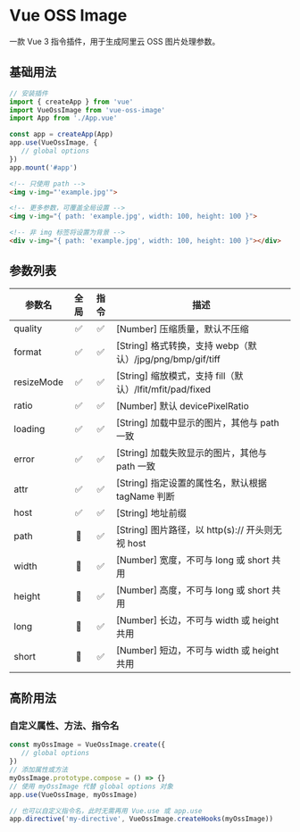# Vue OSS Image
一款 Vue 3 指令插件，用于生成阿里云 OSS 图片处理参数。

## 基础用法
```js
// 安装插件
import { createApp } from 'vue'
import VueOssImage from 'vue-oss-image'
import App from './App.vue'

const app = createApp(App)
app.use(VueOssImage, {
   // global options
})
app.mount('#app')
```
```html
<!-- 只使用 path -->
<img v-img="'example.jpg'">

<!-- 更多参数，可覆盖全局设置 -->
<img v-img="{ path: 'example.jpg', width: 100, height: 100 }">

<!-- 非 img 标签将设置为背景 -->
<div v-img="{ path: 'example.jpg', width: 100, height: 100 }"></div>
```

## 参数列表
| 参数名 | 全局 | 指令 | 描述 |
|-|:-:|:-:|-|
| quality | ✅ | ✅ | [Number] 压缩质量，默认不压缩 |
| format | ✅ | ✅ | [String] 格式转换，支持 webp（默认）/jpg/png/bmp/gif/tiff |
| resizeMode | ✅ | ✅ | [String] 缩放模式，支持 fill（默认）/lfit/mfit/pad/fixed |
| ratio | ✅ | ✅ | [Number] 默认 devicePixelRatio |
| loading | ✅ | ✅ | [String] 加载中显示的图片，其他与 path 一致 |
| error | ✅ | ✅ | [String] 加载失败显示的图片，其他与 path 一致 |
| attr | ✅ | ✅ | [String] 指定设置的属性名，默认根据 tagName 判断 |
| host | ✅ | ✅ | [String] 地址前缀 |
| path | 🚫 | ✅ | [String] 图片路径，以 http(s):// 开头则无视 host |
| width | 🚫 | ✅ | [Number] 宽度，不可与 long 或 short 共用 |
| height | 🚫 | ✅ | [Number] 高度，不可与 long 或 short 共用 |
| long | 🚫 | ✅ | [Number] 长边，不可与 width 或 height 共用 |
| short | 🚫 | ✅ | [Number] 短边，不可与 width 或 height 共用 |

## 高阶用法
### 自定义属性、方法、指令名
```js
const myOssImage = VueOssImage.create({
   // global options
})
// 添加属性或方法
myOssImage.prototype.compose = () => {}
// 使用 myOssImage 代替 global options 对象
app.use(VueOssImage, myOssImage)

// 也可以自定义指令名，此时无需再用 Vue.use 或 app.use
app.directive('my-directive', VueOssImage.createHooks(myOssImage))
```
